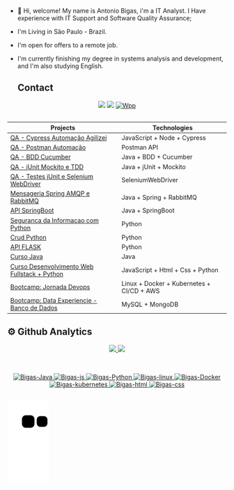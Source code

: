 - 👋 Hi, welcome! My name is Antonio Bigas, i'm a IT Analyst. I Have experience with IT Support and Software Quality Assurance;
- I'm Living in São Paulo - Brazil.
- I'm open for offers to a remote job.
- I'm currently finishing my degree in systems analysis and development, and I'm also studying English.

   ## Contact
  
 <div  align="center" dir="auto">
<a href = "mailto:antoniobigas@gmail.com"><img src="https://img.shields.io/badge/-Gmail-%23333?style=for-the-badge&logo=gmail&logoColor=white" target="_blank"></a>
<a href="https://www.linkedin.com/in/antoniobigasn/" target="_blank"><img src="https://img.shields.io/badge/-LinkedIn-%230077B5?style=for-the-badge&logo=linkedin&logoColor=white" target="_blank"></a> 
 <a href="https://wa.me/5511954332387"><img src="https://img.icons8.com/color/512/whatsapp--v6.png" alt="Wpp" style="width:42px;height:42px;"></a>  
  
</div>
  
  


## 

<div  align="center" dir="auto"> 
  
|Projects|Technologies | 
|--|--| 
| [QA - Cypress   Automação Agilizei ](https://github.com/antoniobigas/cypressyt-agilizei) | JavaScript  + Node + Cypress
| [QA - Postman   Automação ](https://github.com/antoniobigas/Qa-Postman-automacao) | Postman API
| [QA - BDD   Cucumber ](https://github.com/antoniobigas/qa-bdd-cucumber) | Java + BDD + Cucumber
| [QA - jUnit   Mockito e TDD ](https://github.com/antoniobigas/qa-jUnit-MOCKITO-TDD) | Java + jUnit + Mockito
| [QA - Testes jUnit e Selenium WebDriver](https://github.com/antoniobigas/Qa-java-Selenium) | SeleniumWebDriver
| [Mensageria Spring AMQP e RabbitMQ](https://github.com/antoniobigas/Mensageria-java-spring-AMQP-RabbitMQ) |  Java + Spring + RabbitMQ
| [API SpringBoot](https://github.com/antoniobigas/Java-SpringBoot-API) | Java + SpringBoot 
| [Seguranca da Informacao com Python](https://github.com/antoniobigas/cybersecuritypy)  | Python
| [Crud Python](https://github.com/antoniobigas/crud1)  | Python
| [API FLASK](https://github.com/antoniobigas/API_FLASK) | Python
| [Curso Java](https://github.com/antoniobigas/Java-Curso) | Java
| [Curso Desenvolvimento Web Fullstack + Python](https://github.com/antoniobigas/Projetos-HTML-CSS)  | JavaScript + Html + Css + Python
| [Bootcamp: Jornada Devops](https://github.com/antoniobigas/Jornada-DevOps)  | Linux + Docker + Kubernetes + CI/CD + AWS
| [Bootcamp: Data Experiencie  - Banco de Dados ](https://github.com/antoniobigas/DataExperience)  | MySQL + MongoDB



</div>


 ## ⚙️ Github Analytics
<div align="center" dir="auto">

  <a href="https://github.com/antoniobigas">
  <img height="180em" src="https://github-readme-stats.vercel.app/api?username=antoniobigas&show_icons=true&theme=dark&include_all_commits=true&count_private=true"/>
  <img height="180em" src="https://github-readme-stats.vercel.app/api/top-langs/?username=antoniobigas&layout=compact&langs_count=7&theme=dark"/>
 
</div>


## 
 
 
##
<div  align="center" dir="auto" style="display: inline_block"> <br>
 <img alt="Bigas-Java" height="60" width="70"  src="https://cdn.jsdelivr.net/gh/devicons/devicon/icons/java/java-original-wordmark.svg" />
 <img alt="Bigas-js" height="40" width="35"src="https://cdn.jsdelivr.net/gh/devicons/devicon/icons/javascript/javascript-original.svg" />
<img  alt="Bigas-Python" height="60" width="50" src="https://cdn.jsdelivr.net/gh/devicons/devicon/icons/python/python-original-wordmark.svg" />
<img alt="Bigas-linux" height="60" width="50" src="https://cdn.jsdelivr.net/gh/devicons/devicon/icons/linux/linux-original.svg" />
<img alt="Bigas-Docker" height="60" width="50" src="https://cdn.jsdelivr.net/gh/devicons/devicon/icons/docker/docker-original-wordmark.svg" />
<img alt="Bigas-kubernetes" height="60" width="50"src="https://cdn.jsdelivr.net/gh/devicons/devicon/icons/kubernetes/kubernetes-plain.svg" />
<img alt="Bigas-html" height="60" width="50"src="https://cdn.jsdelivr.net/gh/devicons/devicon/icons/html5/html5-original.svg" />
<img alt="Bigas-css" height="60" width="50" src="https://cdn.jsdelivr.net/gh/devicons/devicon/icons/css3/css3-original.svg" />
  
</div>

 
 ##
 

##   
  
 <div>
   
![snake gif](https://github.com/antoniobigas/antoniobigas/blob/output/github-contribution-grid-snake.svg) 
   
</div>

## 
